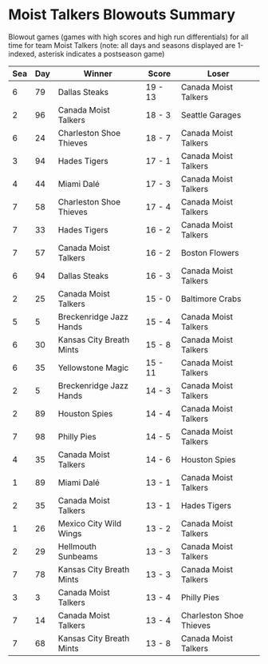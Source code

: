 # Moist Talkers Blowouts Summary



Blowout games (games with high scores and high run differentials) for all time for team Moist Talkers (note: all days and seasons displayed are 1-indexed, asterisk indicates a postseason game)


| Sea | Day | Winner | Score | Loser | 
| ------ |------ |------ |------ |------ |
| 6 | 79 | Dallas Steaks | 19 - 13 | Canada Moist Talkers | 
| 2 | 96 | Canada Moist Talkers | 18 - 3 | Seattle Garages | 
| 6 | 24 | Charleston Shoe Thieves | 18 - 7 | Canada Moist Talkers | 
| 3 | 94 | Hades Tigers | 17 - 1 | Canada Moist Talkers | 
| 4 | 44 | Miami Dalé | 17 - 3 | Canada Moist Talkers | 
| 7 | 58 | Charleston Shoe Thieves | 17 - 4 | Canada Moist Talkers | 
| 7 | 33 | Hades Tigers | 16 - 2 | Canada Moist Talkers | 
| 7 | 57 | Canada Moist Talkers | 16 - 2 | Boston Flowers | 
| 6 | 94 | Dallas Steaks | 16 - 3 | Canada Moist Talkers | 
| 2 | 25 | Canada Moist Talkers | 15 - 0 | Baltimore Crabs | 
| 5 | 5 | Breckenridge Jazz Hands | 15 - 4 | Canada Moist Talkers | 
| 6 | 30 | Kansas City Breath Mints | 15 - 8 | Canada Moist Talkers | 
| 6 | 35 | Yellowstone Magic | 15 - 11 | Canada Moist Talkers | 
| 2 | 5 | Breckenridge Jazz Hands | 14 - 3 | Canada Moist Talkers | 
| 2 | 89 | Houston Spies | 14 - 4 | Canada Moist Talkers | 
| 7 | 98 | Philly Pies | 14 - 5 | Canada Moist Talkers | 
| 4 | 35 | Canada Moist Talkers | 14 - 6 | Houston Spies | 
| 1 | 89 | Miami Dalé | 13 - 1 | Canada Moist Talkers | 
| 2 | 35 | Canada Moist Talkers | 13 - 1 | Hades Tigers | 
| 1 | 26 | Mexico City Wild Wings | 13 - 2 | Canada Moist Talkers | 
| 2 | 29 | Hellmouth Sunbeams | 13 - 3 | Canada Moist Talkers | 
| 7 | 78 | Kansas City Breath Mints | 13 - 3 | Canada Moist Talkers | 
| 3 | 3 | Canada Moist Talkers | 13 - 4 | Philly Pies | 
| 7 | 14 | Canada Moist Talkers | 13 - 4 | Charleston Shoe Thieves | 
| 7 | 68 | Kansas City Breath Mints | 13 - 8 | Canada Moist Talkers | 


